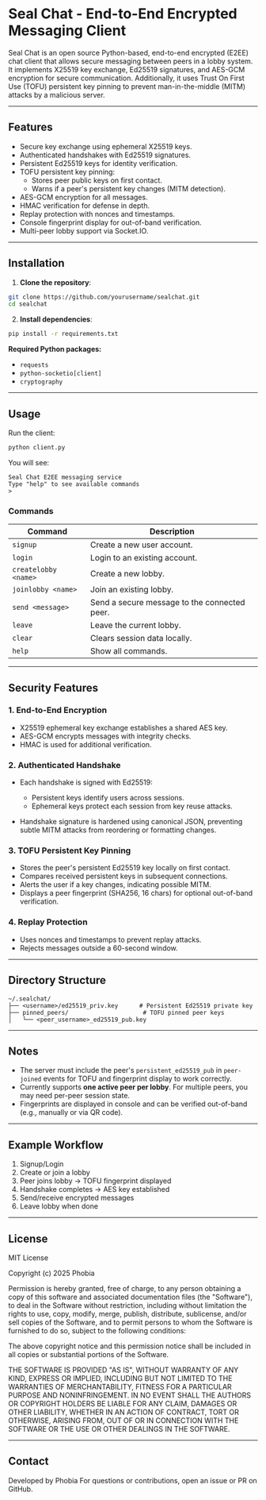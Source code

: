# Seal Chat - End-to-End Encrypted Messaging Client

Seal Chat is an open source Python-based, end-to-end encrypted (E2EE) chat client that allows secure messaging between peers in a lobby system. It implements X25519 key exchange, Ed25519 signatures, and AES-GCM encryption for secure communication. Additionally, it uses Trust On First Use (TOFU) persistent key pinning to prevent man-in-the-middle (MITM) attacks by a malicious server.

---

## Features

- Secure key exchange using ephemeral X25519 keys.
- Authenticated handshakes with Ed25519 signatures.
- Persistent Ed25519 keys for identity verification.
- TOFU persistent key pinning:
  - Stores peer public keys on first contact.
  - Warns if a peer's persistent key changes (MITM detection).
- AES-GCM encryption for all messages.
- HMAC verification for defense in depth.
- Replay protection with nonces and timestamps.
- Console fingerprint display for out-of-band verification.
- Multi-peer lobby support via Socket.IO.

---

## Installation

1. **Clone the repository**:

```bash
git clone https://github.com/yourusername/sealchat.git
cd sealchat
```

2. **Install dependencies**:

```bash
pip install -r requirements.txt
```

**Required Python packages:**

- `requests`
- `python-socketio[client]`
- `cryptography`

---

## Usage

Run the client:

```bash
python client.py
```

You will see:

```
Seal Chat E2EE messaging service
Type "help" to see available commands
>
```

### Commands

| Command | Description |
|---------|-------------|
| `signup` | Create a new user account. |
| `login` | Login to an existing account. |
| `createlobby <name>` | Create a new lobby. |
| `joinlobby <name>` | Join an existing lobby. |
| `send <message>` | Send a secure message to the connected peer. |
| `leave` | Leave the current lobby. |
| `clear` | Clears session data locally. |
| `help` | Show all commands. |

---

## Security Features

### 1. End-to-End Encryption

- X25519 ephemeral key exchange establishes a shared AES key.
- AES-GCM encrypts messages with integrity checks.
- HMAC is used for additional verification.

### 2. Authenticated Handshake

- Each handshake is signed with Ed25519:
  - Persistent keys identify users across sessions.
  - Ephemeral keys protect each session from key reuse attacks.
  
- Handshake signature is hardened using canonical JSON, preventing subtle MITM attacks from reordering or formatting changes.

### 3. TOFU Persistent Key Pinning

- Stores the peer's persistent Ed25519 key locally on first contact.
- Compares received persistent keys in subsequent connections.
- Alerts the user if a key changes, indicating possible MITM.
- Displays a peer fingerprint (SHA256, 16 chars) for optional out-of-band verification.

### 4. Replay Protection

- Uses nonces and timestamps to prevent replay attacks.
- Rejects messages outside a 60-second window.

---

## Directory Structure

```
~/.sealchat/
├── <username>/ed25519_priv.key      # Persistent Ed25519 private key
├── pinned_peers/                     # TOFU pinned peer keys
│   └── <peer_username>_ed25519_pub.key
```

---

## Notes

- The server must include the peer's `persistent_ed25519_pub` in `peer-joined` events for TOFU and fingerprint display to work correctly.
- Currently supports **one active peer per lobby**. For multiple peers, you may need per-peer session state.
- Fingerprints are displayed in console and can be verified out-of-band (e.g., manually or via QR code).

---

## Example Workflow

1. Signup/Login
2. Create or join a lobby
3. Peer joins lobby → TOFU fingerprint displayed
4. Handshake completes → AES key established
5. Send/receive encrypted messages
6. Leave lobby when done

---

## License

MIT License

Copyright (c) 2025 Phobia

Permission is hereby granted, free of charge, to any person obtaining a copy
of this software and associated documentation files (the "Software"), to deal
in the Software without restriction, including without limitation the rights
to use, copy, modify, merge, publish, distribute, sublicense, and/or sell
copies of the Software, and to permit persons to whom the Software is
furnished to do so, subject to the following conditions:

The above copyright notice and this permission notice shall be included in all
copies or substantial portions of the Software.

THE SOFTWARE IS PROVIDED "AS IS", WITHOUT WARRANTY OF ANY KIND, EXPRESS OR
IMPLIED, INCLUDING BUT NOT LIMITED TO THE WARRANTIES OF MERCHANTABILITY,
FITNESS FOR A PARTICULAR PURPOSE AND NONINFRINGEMENT. IN NO EVENT SHALL THE
AUTHORS OR COPYRIGHT HOLDERS BE LIABLE FOR ANY CLAIM, DAMAGES OR OTHER
LIABILITY, WHETHER IN AN ACTION OF CONTRACT, TORT OR OTHERWISE, ARISING FROM,
OUT OF OR IN CONNECTION WITH THE SOFTWARE OR THE USE OR OTHER DEALINGS IN THE
SOFTWARE.


---

## Contact

Developed by Phobia 
For questions or contributions, open an issue or PR on GitHub.
